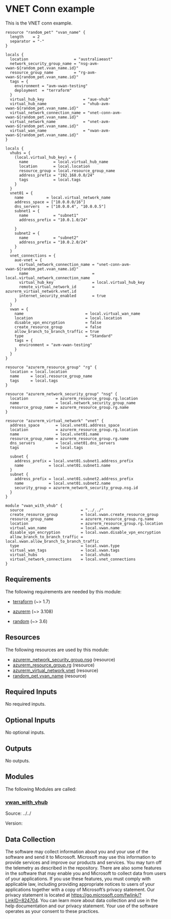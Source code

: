 <!-- BEGIN_TF_DOCS -->
# VNET Conn example

This is the VNET conn example.

```hcl
resource "random_pet" "vvan_name" {
  length    = 2
  separator = "-"
}

locals {
  location                    = "australiaeast"
  network_security_group_name = "nsg-avm-vwan-${random_pet.vvan_name.id}"
  resource_group_name         = "rg-avm-vwan-${random_pet.vvan_name.id}"
  tags = {
    environment = "avm-vwan-testing"
    deployment  = "terraform"
  }
  virtual_hub_key                 = "aue-vhub"
  virtual_hub_name                = "vhub-avm-vwan-${random_pet.vvan_name.id}"
  virtual_network_connection_name = "vnet-conn-avm-vwan-${random_pet.vvan_name.id}"
  virtual_network_name            = "vnet-avm-vwan-${random_pet.vvan_name.id}"
  virtual_wan_name                = "vwan-avm-vwan-${random_pet.vvan_name.id}"
}

locals {
  vhubs = {
    (local.virtual_hub_key) = {
      name           = local.virtual_hub_name
      location       = local.location
      resource_group = local.resource_group_name
      address_prefix = "192.168.0.0/24"
      tags           = local.tags
    }
  }
  vnet01 = {
    name          = local.virtual_network_name
    address_space = ["10.0.0.0/16"]
    dns_servers   = ["10.0.0.4", "10.0.0.5"]
    subnet1 = {
      name           = "subnet1"
      address_prefix = "10.0.1.0/24"

    }
    subnet2 = {
      name           = "subnet2"
      address_prefix = "10.0.2.0/24"
    }
  }
  vnet_connections = {
    aue-vnet = {
      virtual_network_connection_name = "vnet-conn-avm-vwan-${random_pet.vvan_name.id}"
      name                            = local.virtual_network_connection_name
      virtual_hub_key                 = local.virtual_hub_key
      remote_virtual_network_id       = azurerm_virtual_network.vnet.id
      internet_security_enabled       = true
    }
  }
  vwan = {
    name                           = local.virtual_wan_name
    location                       = local.location
    disable_vpn_encryption         = false
    create_resource_group          = false
    allow_branch_to_branch_traffic = true
    type                           = "Standard"
    tags = {
      environment = "avm-vwan-testing"
    }
  }
}

resource "azurerm_resource_group" "rg" {
  location = local.location
  name     = local.resource_group_name
  tags     = local.tags
}

resource "azurerm_network_security_group" "nsg" {
  location            = azurerm_resource_group.rg.location
  name                = local.network_security_group_name
  resource_group_name = azurerm_resource_group.rg.name
}

resource "azurerm_virtual_network" "vnet" {
  address_space       = local.vnet01.address_space
  location            = azurerm_resource_group.rg.location
  name                = local.vnet01.name
  resource_group_name = azurerm_resource_group.rg.name
  dns_servers         = local.vnet01.dns_servers
  tags                = local.tags

  subnet {
    address_prefix = local.vnet01.subnet1.address_prefix
    name           = local.vnet01.subnet1.name
  }
  subnet {
    address_prefix = local.vnet01.subnet2.address_prefix
    name           = local.vnet01.subnet2.name
    security_group = azurerm_network_security_group.nsg.id
  }
}

module "vwan_with_vhub" {
  source                         = "../../"
  create_resource_group          = local.vwan.create_resource_group
  resource_group_name            = azurerm_resource_group.rg.name
  location                       = azurerm_resource_group.rg.location
  virtual_wan_name               = local.vwan.name
  disable_vpn_encryption         = local.vwan.disable_vpn_encryption
  allow_branch_to_branch_traffic = local.vwan.allow_branch_to_branch_traffic
  type                           = local.vwan.type
  virtual_wan_tags               = local.vwan.tags
  virtual_hubs                   = local.vhubs
  virtual_network_connections    = local.vnet_connections
}
```

<!-- markdownlint-disable MD033 -->
## Requirements

The following requirements are needed by this module:

- <a name="requirement_terraform"></a> [terraform](#requirement\_terraform) (~> 1.7)

- <a name="requirement_azurerm"></a> [azurerm](#requirement\_azurerm) (~> 3.108)

- <a name="requirement_random"></a> [random](#requirement\_random) (~> 3.6)

## Resources

The following resources are used by this module:

- [azurerm_network_security_group.nsg](https://registry.terraform.io/providers/hashicorp/azurerm/latest/docs/resources/network_security_group) (resource)
- [azurerm_resource_group.rg](https://registry.terraform.io/providers/hashicorp/azurerm/latest/docs/resources/resource_group) (resource)
- [azurerm_virtual_network.vnet](https://registry.terraform.io/providers/hashicorp/azurerm/latest/docs/resources/virtual_network) (resource)
- [random_pet.vvan_name](https://registry.terraform.io/providers/hashicorp/random/latest/docs/resources/pet) (resource)

<!-- markdownlint-disable MD013 -->
## Required Inputs

No required inputs.

## Optional Inputs

No optional inputs.

## Outputs

No outputs.

## Modules

The following Modules are called:

### <a name="module_vwan_with_vhub"></a> [vwan\_with\_vhub](#module\_vwan\_with\_vhub)

Source: ../../

Version:

<!-- markdownlint-disable-next-line MD041 -->
## Data Collection

The software may collect information about you and your use of the software and send it to Microsoft. Microsoft may use this information to provide services and improve our products and services. You may turn off the telemetry as described in the repository. There are also some features in the software that may enable you and Microsoft to collect data from users of your applications. If you use these features, you must comply with applicable law, including providing appropriate notices to users of your applications together with a copy of Microsoft’s privacy statement. Our privacy statement is located at <https://go.microsoft.com/fwlink/?LinkID=824704>. You can learn more about data collection and use in the help documentation and our privacy statement. Your use of the software operates as your consent to these practices.
<!-- END_TF_DOCS -->